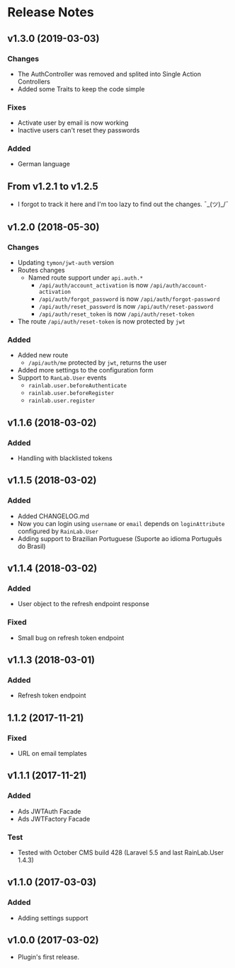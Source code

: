 # Release Notes

##  v1.3.0 (2019-03-03)

### Changes

- The AuthController was removed and splited into Single Action Controllers
- Added some Traits to keep the code simple

### Fixes

- Activate user by email is now working
- Inactive users can't reset they passwords

### Added

- German language

## From v1.2.1 to v1.2.5

- I forgot to track it here and I'm too lazy to find out the changes. ¯\_(ツ)_/¯

## v1.2.0 (2018-05-30)

### Changes

- Updating `tymon/jwt-auth` version
- Routes changes
  - Named route support under `api.auth.*`
    - `/api/auth/account_activation` is now `/api/auth/account-activation`
    - `/api/auth/forgot_password` is now `/api/auth/forgot-password`
    - `/api/auth/reset_password` is now `/api/auth/reset-password`
    - `/api/auth/reset_token` is now `/api/auth/reset-token`
- The route `/api/auth/reset-token` is now protected by `jwt`

### Added

- Added new route
  - `/api/auth/me` protected by `jwt`, returns the user
- Added more settings to the configuration form
- Support to `RanLab.User` events
  - `rainlab.user.beforeAuthenticate`
  - `rainlab.user.beforeRegister`
  - `rainlab.user.register`

## v1.1.6 (2018-03-02)

### Added

- Handling with blacklisted tokens

## v1.1.5 (2018-03-02)

### Added

- Added CHANGELOG.md
- Now you can login using `username` or `email` depends on `loginAttribute` configured by `RainLab.User`
- Adding support to Brazilian Portuguese (Suporte ao idioma Português do Brasil)

## v1.1.4 (2018-03-02)

### Added

- User object to the refresh endpoint response

### Fixed

- Small bug on refresh token endpoint

## v1.1.3 (2018-03-01)

### Added

- Refresh token endpoint

## 1.1.2 (2017-11-21)

### Fixed
- URL on email templates

## v1.1.1 (2017-11-21)

### Added

- Ads JWTAuth Facade
- Ads JWTFactory Facade

### Test

- Tested with October CMS build 428 (Laravel 5.5 and last RainLab.User 1.4.3)

## v1.1.0 (2017-03-03)

### Added

- Adding settings support

## v1.0.0 (2017-03-02)

- Plugin's first release.
